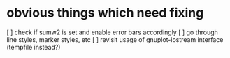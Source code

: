 # obvious things which need fixing

[ ] check if sumw2 is set and enable error bars accordingly
[ ] go through line styles, marker styles, etc
[ ] revisit usage of gnuplot-iostream interface (tempfile instead?)

